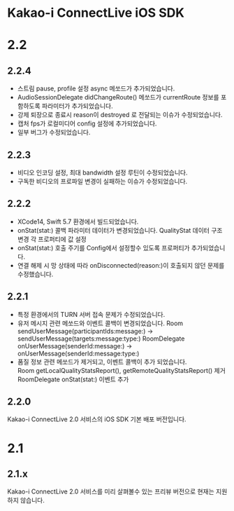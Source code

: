 # Kakao-i ConnectLive iOS SDK

# 2.2
## 2.2.4
* 스트림 pause, profile 설정 async 메쏘드가 추가되었습니다.
* AudioSessionDelegate didChangeRoute() 메쏘드가 currentRoute 정보를 포함하도록 파라미터가 추가되었습니다.
* 강제 퇴장으로 종료시 reason이 destroyed 로 전달되는 이슈가 수정되었습니다.
* 캡처 fps가 로컬미디어 config 설정에 추가되었습니다. 
* 일부 버그가 수정되었습니다.


## 2.2.3
* 비디오 인코딩 설정, 최대 bandwidth 설정 루틴이 수정되었습니다.
* 구독한 비디오의 프로파일 변경이 실패하는 이슈가 수정되었습니다.


## 2.2.2
* XCode14, Swift 5.7 환경에서 빌드되었습니다.
* onStat(stat:) 콜백 파라미터 데이터가 변경되었습니다. 
  QualityStat 데이터 구조 변경
  각 프로퍼티에 값 설정
* onStat(stat:) 호출 주기를 Config에서 설정할수 있도록 프로퍼티가 추가되었습니다.
* 연결 해제 시 망 상태에 따라 onDisconnected(reason:)이 호출되지 않던 문제를 수정했습니다.


## 2.2.1
* 특정 환경에서의 TURN 서버 접속 문제가 수정되었습니다.
* 유저 메시지 관련 메쏘드와 이벤트 콜백이 변경되었습니다.
  Room sendUserMessage(participantIds:message:) -> sendUserMessage(targets:message:type:)
  RoomDelegate onUserMessage(senderId:message:) -> onUserMessage(senderId:message:type:)
* 품질 정보 관련 메쏘드가 제거되고, 이벤트 콜백이 추가 되었습니다.  
  Room getLocalQualityStatsReport(), getRemoteQualityStatsReport() 제거
  RoomDelegate onStat(stat:) 이벤트 추가


## 2.2.0
Kakao-i ConnectLive 2.0 서비스의 iOS SDK 기본 배포 버전입니다.


# 2.1
## 2.1.x
Kakao-i ConnectLive 2.0 서비스를 미리 살펴볼수 있는 프리뷰 버전으로 현재는 지원하지 않습니다.
